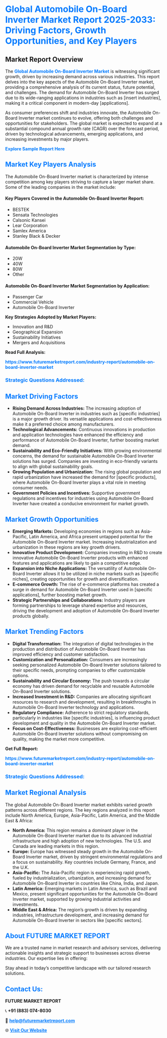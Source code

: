 <h1 style="color: #007BFF;">Global Automobile On-Board Inverter Market Report 2025-2033: Driving Factors, Growth Opportunities, and Key Players</h1>

<section id="overview">
<h2>Market Report Overview</h2>
<p>The <a href="https://www.futuremarketreport.com/industry-report/automobile-on-board-inverter-market" style="color: #007BFF; text-decoration: none;"><strong>Global Automobile On-Board Inverter Market</strong></a> is witnessing significant growth, driven by increasing demand across various industries. This report delves into the key aspects of the Automobile On-Board Inverter market, providing a comprehensive analysis of its current status, future potential, and challenges. The demand for Automobile On-Board Inverter has surged due to its wide-ranging applications in industries such as [insert industries], making it a critical component in modern-day [applications].</p>
<p>As consumer preferences shift and industries innovate, the Automobile On-Board Inverter market continues to evolve, offering both challenges and opportunities for stakeholders. The global market is expected to expand at a substantial compound annual growth rate (CAGR) over the forecast period, driven by technological advancements, emerging applications, and increasing investments by major players.</p>
</section>

<section id="overview">
<p><a href="https://www.futuremarketreport.com/request-sample/reportId=127861" style="color: #007BFF; text-decoration: none;"><strong>Explore Sample Report Here</strong></a></p>
</section>

<section id="key-players">
<h2 style="color: #007BFF;">Market Key Players Analysis</h2>
<p>The Automobile On-Board Inverter market is characterized by intense competition among key players striving to capture a larger market share. Some of the leading companies in the market include:</p>
<h4>Key Players Covered in the Automobile On-Board Inverter Report:</h4>
<ul><li>BESTEK</li><li>Sensata Technologies</li><li>Calsonic Kansei</li><li>Lear Corporation</li><li>Samlex America</li><li>Stanley Black &amp; Decker</li></ul>
<h4>Automobile On-Board Inverter Market Segmentation by Type:</h4>
<ul><li>20W</li><li>40W</li><li>80W</li><li>Other</li></ul>

<h4>Automobile On-Board Inverter Market Segmentation by Application:</h4>
<ul><li>Passenger Car</li><li>Commercial Vehicle</li><li>Automobile On-Board Inverter</li></ul>
<p><strong>Key Strategies Adopted by Market Players:</strong></p>
<ul>
<li>Innovation and R&D</li>
<li>Geographical Expansion</li>
<li>Sustainability Initiatives</li>
<li>Mergers and Acquisitions</li>
</ul>
</section>

<section>
<p><strong>Read Full Analysis: </strong></p><a href="https://www.futuremarketreport.com/industry-report/automobile-on-board-inverter-market" style="color: #007BFF; text-decoration: none;"><strong>https://www.futuremarketreport.com/industry-report/automobile-on-board-inverter-market</strong></a>
<h3 style="color: #007BFF;">Strategic Questions Addressed:</h3>
</section>

<section id="driving-factors">
<h2 style="color: #007BFF;">Market Driving Factors</h2>
<ul>
<li><strong>Rising Demand Across Industries:</strong> The increasing adoption of Automobile On-Board Inverter in industries such as [specific industries] is a major growth driver. Its versatile applications and cost-effectiveness make it a preferred choice among manufacturers.</li>
<li><strong>Technological Advancements:</strong> Continuous innovations in production and application technologies have enhanced the efficiency and performance of Automobile On-Board Inverter, further boosting market demand.</li>
<li><strong>Sustainability and Eco-Friendly Initiatives:</strong> With growing environmental concerns, the demand for sustainable Automobile On-Board Inverter solutions has surged. Companies are investing in eco-friendly variants to align with global sustainability goals.</li>
<li><strong>Growing Population and Urbanization:</strong> The rising global population and rapid urbanization have increased the demand for [specific products], where Automobile On-Board Inverter plays a vital role in meeting consumer needs.</li>
<li><strong>Government Policies and Incentives:</strong> Supportive government regulations and incentives for industries using Automobile On-Board Inverter have created a conducive environment for market growth.</li>
</ul>
</section>

<section id="growth-opportunities">
<h2 style="color: #007BFF;">Market Growth Opportunities</h2>
<ul>
<li><strong>Emerging Markets:</strong> Developing economies in regions such as Asia-Pacific, Latin America, and Africa present untapped potential for the Automobile On-Board Inverter market. Increasing industrialization and urbanization in these regions are key growth drivers.</li>
<li><strong>Innovative Product Development:</strong> Companies investing in R&D to create innovative Automobile On-Board Inverter products with enhanced features and applications are likely to gain a competitive edge.</li>
<li><strong>Expansion into Niche Applications:</strong> The versatility of Automobile On-Board Inverter allows it to be utilized in niche markets such as [specific niches], creating opportunities for growth and diversification.</li>
<li><strong>E-commerce Growth:</strong> The rise of e-commerce platforms has created a surge in demand for Automobile On-Board Inverter used in [specific applications], further boosting market growth.</li>
<li><strong>Strategic Partnerships and Collaborations:</strong> Industry players are forming partnerships to leverage shared expertise and resources, driving the development and adoption of Automobile On-Board Inverter products globally.</li>
</ul>
</section>

<section id="trending-factors">
<h2 style="color: #007BFF;">Market Trending Factors</h2>
<ul>
<li><strong>Digital Transformation:</strong> The integration of digital technologies in the production and distribution of Automobile On-Board Inverter has improved efficiency and customer satisfaction.</li>
<li><strong>Customization and Personalization:</strong> Consumers are increasingly seeking personalized Automobile On-Board Inverter solutions tailored to their specific needs, prompting companies to offer customizable options.</li>
<li><strong>Sustainability and Circular Economy:</strong> The push towards a circular economy has driven demand for recyclable and reusable Automobile On-Board Inverter solutions.</li>
<li><strong>Increased Investment in R&D:</strong> Companies are allocating significant resources to research and development, resulting in breakthroughs in Automobile On-Board Inverter technology and applications.</li>
<li><strong>Regulatory Compliance:</strong> Adherence to strict regulatory standards, particularly in industries like [specific industries], is influencing product development and quality in the Automobile On-Board Inverter market.</li>
<li><strong>Focus on Cost-Effectiveness:</strong> Businesses are exploring cost-efficient Automobile On-Board Inverter solutions without compromising on quality, making the market more competitive.</li>
</ul>
</section>

<section>
<p><strong>Get Full Report: </strong></p><a href="https://www.futuremarketreport.com/industry-report/automobile-on-board-inverter-market" style="color: #007BFF; text-decoration: none;"><strong>https://www.futuremarketreport.com/industry-report/automobile-on-board-inverter-market</strong></a>
<h3 style="color: #007BFF;">Strategic Questions Addressed:</h3>
</section>


<section id="regional-analysis">
<h2 style="color: #007BFF;">Market Regional Analysis</h2>
<p>The global Automobile On-Board Inverter market exhibits varied growth patterns across different regions. The key regions analyzed in this report include North America, Europe, Asia-Pacific, Latin America, and the Middle East & Africa:</p>
<ul>
<li><strong>North America:</strong> This region remains a dominant player in the Automobile On-Board Inverter market due to its advanced industrial infrastructure and high adoption of new technologies. The U.S. and Canada are leading markets in this region.</li>
<li><strong>Europe:</strong> Europe has witnessed steady growth in the Automobile On-Board Inverter market, driven by stringent environmental regulations and a focus on sustainability. Key countries include Germany, France, and the U.K.</li>
<li><strong>Asia-Pacific:</strong> The Asia-Pacific region is experiencing rapid growth, fueled by industrialization, urbanization, and increasing demand for Automobile On-Board Inverter in countries like China, India, and Japan.</li>
<li><strong>Latin America:</strong> Emerging markets in Latin America, such as Brazil and Mexico, present significant opportunities for the Automobile On-Board Inverter market, supported by growing industrial activities and investments.</li>
<li><strong>Middle East & Africa:</strong> The region’s growth is driven by expanding industries, infrastructure development, and increasing demand for Automobile On-Board Inverter in sectors like [specific sectors].</li>
</ul>
</section>

<footer>
<h2 style="color: #007BFF;">About FUTURE MARKET REPORT</h2>
<p>We are a trusted name in market research and advisory services, delivering actionable insights and strategic support to businesses across diverse industries. Our expertise lies in offering:</p>

<p>Stay ahead in today’s competitive landscape with our tailored research solutions.</p>

<h2 style="color: #007BFF;">Contact Us:</h2>
<p><strong>FUTURE MARKET REPORT</strong></p>
<p>📞 <strong>+91 (883) 074-8030</strong></p>
<p>📧 <strong><a href="mailto:help@futuremarketreport.com" style="color: #007BFF;">help@futuremarketreport.com</a></strong></p>
<p>🌐 <strong><a href="https://www.futuremarketreport.com/" style="color: #007BFF;">Visit Our Website</a></strong></p>
</footer>